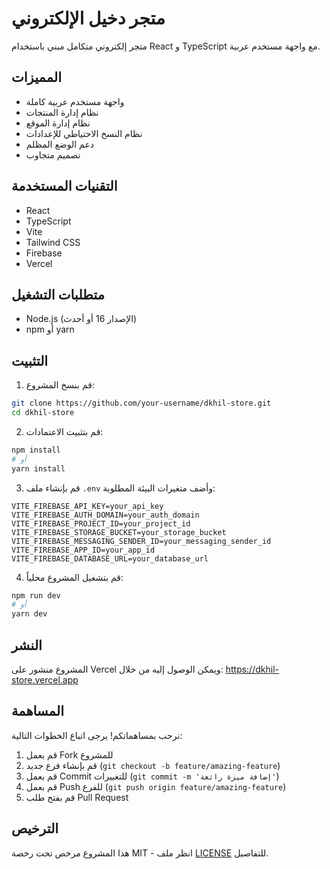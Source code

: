 # متجر دخيل الإلكتروني

متجر إلكتروني متكامل مبني باستخدام React و TypeScript مع واجهة مستخدم عربية.

## المميزات

- واجهة مستخدم عربية كاملة
- نظام إدارة المنتجات
- نظام إدارة الموقع
- نظام النسخ الاحتياطي للإعدادات
- دعم الوضع المظلم
- تصميم متجاوب

## التقنيات المستخدمة

- React
- TypeScript
- Vite
- Tailwind CSS
- Firebase
- Vercel

## متطلبات التشغيل

- Node.js (الإصدار 16 أو أحدث)
- npm أو yarn

## التثبيت

1. قم بنسخ المشروع:
```bash
git clone https://github.com/your-username/dkhil-store.git
cd dkhil-store
```

2. قم بتثبيت الاعتمادات:
```bash
npm install
# أو
yarn install
```

3. قم بإنشاء ملف `.env` وأضف متغيرات البيئة المطلوبة:
```env
VITE_FIREBASE_API_KEY=your_api_key
VITE_FIREBASE_AUTH_DOMAIN=your_auth_domain
VITE_FIREBASE_PROJECT_ID=your_project_id
VITE_FIREBASE_STORAGE_BUCKET=your_storage_bucket
VITE_FIREBASE_MESSAGING_SENDER_ID=your_messaging_sender_id
VITE_FIREBASE_APP_ID=your_app_id
VITE_FIREBASE_DATABASE_URL=your_database_url
```

4. قم بتشغيل المشروع محلياً:
```bash
npm run dev
# أو
yarn dev
```

## النشر

المشروع منشور على Vercel ويمكن الوصول إليه من خلال:
https://dkhil-store.vercel.app

## المساهمة

نرحب بمساهماتكم! يرجى اتباع الخطوات التالية:

1. قم بعمل Fork للمشروع
2. قم بإنشاء فرع جديد (`git checkout -b feature/amazing-feature`)
3. قم بعمل Commit للتغييرات (`git commit -m 'إضافة ميزة رائعة'`)
4. قم بعمل Push للفرع (`git push origin feature/amazing-feature`)
5. قم بفتح طلب Pull Request

## الترخيص

هذا المشروع مرخص تحت رخصة MIT - انظر ملف [LICENSE](LICENSE) للتفاصيل.

